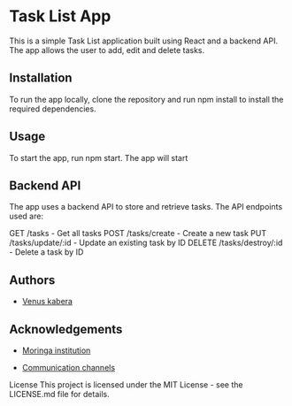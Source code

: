 # Task List App
This is a simple Task List application built using React and a backend API. The app allows the user to add, edit and delete tasks.

## Installation
To run the app locally, clone the repository and run npm install to install the required dependencies.

## Usage
To start the app, run npm start. The app will start

## Backend API
The app uses a backend API to store and retrieve tasks. The API endpoints used are:

GET /tasks - Get all tasks
POST /tasks/create - Create a new task
PUT /tasks/update/:id - Update an existing task by ID
DELETE /tasks/destroy/:id - Delete a task by ID

## Authors

- [Venus kabera](https://github.com/venus714)


## Acknowledgements

 - [Moringa institution](https://morigaschool.com/courses/software-engineering-course-online/?gclid=EAIaIQobChMIhITYvvHJ-wIVA_Z3Ch3w1AafEAAYASAAEgI2IfD_BwE)
 
 - [Communication channels](https://app.slack.com/client/T0101L740P4/D04C40BEAG2)
 

License
This project is licensed under the MIT License - see the LICENSE.md file for details.



